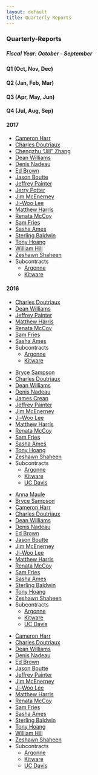 ```yaml
---
layout: default
title: Quarterly Reports
---
```


<h3>Quarterly-Reports</h3>
<h5>Fiscal Year: October - September</h5>

<div class="row">
    <div class="col-xs-6 col-sm-3">
        <h4>Q1 (Oct, Nov, Dec)</h4>
    </div>    
        <div class="col-xs-6 col-sm-3">
        <h4>Q2 (Jan, Feb, Mar) </h4>
    </div> 
        <div class="col-xs-6 col-sm-3">
        <h4>Q3 (Apr, May, Jun)</h4>
    </div> 
        <div class="col-xs-6 col-sm-3">
        <h4>Q4 (Jul, Aug, Sep)</h4>
    </div> 
</div>

<div id="year"><h4>2017</h4></div>
<div class="row">
    <div class="col-xs-6 col-sm-3">
        <ul>
            <li><a href='media/Quarterly-Reports/Y16Q4/Cameron%20Harr.pdf'>Cameron Harr</a></li>
            <li><a href='media/Quarterly-Reports/Y16Q4/Charles%20Doutriaux.pdf'>Charles Doutriaux</a></li>
            <li><a href='media/Quarterly-Reports/Y16Q4/Jill%20Zhang.pdf'>Chengzhu “Jill” Zhang</a></li>
            <li><a href='media/Quarterly-Reports/Y16Q4/Dean%20Williams.pdf'>Dean Williams</a></li>
            <li><a href='media/Quarterly-Reports/Y16Q4/Denis%20Nadeau.pdf'>Denis Nadeau</a></li>
            <li><a href='media/Quarterly-Reports/Y16Q4/Ed%20Brown.pdf'>Ed Brown</a></li>
            <li><a href='media/Quarterly-Reports/Y16Q4/Jason%20Boutte.pdf'>Jason Boutte</a></li>
            <li><a href='media/Quarterly-Reports/Y16Q4/Jeffrey%20Painter.pdf'>Jeffrey Painter</a></li>
            <li><a href='media/Quarterly-Reports/Y16Q4/Jerry%Potter.pdf'>Jerry Potter</a></li>
            <li><a href='media/Quarterly-Reports/Y16Q4/Jim%20McEnerney.pdf'>Jim McEnerney</a></li>
            <li><a href='media/Quarterly-Reports/Y16Q4/Ji-Woo%20Lee.pdf'>Ji-Woo Lee</a></li>
            <li><a href='media/Quarterly-Reports/Y16Q4/Matthew%20Harris.pdf'>Matthew Harris</a></li>
            <li><a href='media/Quarterly-Reports/Y16Q4/Renata%20McCoy.pdf'>Renata McCoy</a></li>
            <li><a href='media/Quarterly-Reports/Y16Q4/Samuel%20Fries.pdf'>Sam Fries</a></li>
            <li><a href='media/Quarterly-Reports/Y16Q4/Sasha%20Ames.pdf'>Sasha Ames</a></li>
            <li><a href='media/Quarterly-Reports/Y16Q4/Sterling%20Baldwin.pdf'>Sterling Baldwin</a></li>
            <li><a href='media/Quarterly-Reports/Y16Q4/Tony%20Hoang.pdf'>Tony Hoang</a></li>
            <li><a href='media/Quarterly-Reports/Y16Q4/William%20Hill.pdf'>William Hill</a></li>
            <li><a href='media/Quarterly-Reports/Y16Q4/Zeshawn%20Shaheen.pdf'>Zeshawn Shaheen</a></li>
            <li>Subcontracts
                <ul>
                    <li><a href='media/Quarterly-Reports/Y16Q4/Argonne.pdf'>Argonne</a></li>
                    <li><a href='media/Quarterly-Reports/Y16Q4/Kitware.pdf'>Kitware</a></li>
                </ul>
            </li>
        </ul>
    </div>
</div>
   
<div id="year"><h4>2016</h4></div>
<div class="row">
    <div class="col-xs-6 col-sm-3">
        <ul>
            <li><a href='media/Quarterly-Reports/Y15Q4/Charles%20Doutriaux.pdf'>Charles Doutriaux</a></li>
            <li><a href='media/Quarterly-Reports/Y15Q4/Dean%20Williams.pdf'>Dean Williams</a></li>
            <li><a href='media/Quarterly-Reports/Y15Q4/Jeffrey%20Painter.pdf'>Jeffrey Painter</a></li>
            <li><a href='media/Quarterly-Reports/Y15Q4/Matthew%20Harris.pdf'>Matthew Harris</a></li>
            <li><a href='media/Quarterly-Reports/Y15Q4/Renata%20McCoy.pdf'>Renata McCoy</a></li>
            <li><a href='media/Quarterly-Reports/Y15Q4/Sam%20Fries.pdf'>Sam Fries</a></li>
            <li><a href='media/Quarterly-Reports/Y15Q4/Sasha%20Ames.pdf'>Sasha Ames</a></li>
            <li>Subcontracts
                <ul>
                    <li><a href='media/Quarterly-Reports/Y15Q4/Argonne.pdf'>Argonne</a></li>
                    <li><a href='media/Quarterly-Reports/Y15Q4/Kitware.pdf'>Kitware</a></li>
                </ul>
            </li>
        </ul>
    </div>
    <div class="col-xs-6 col-sm-3">
        <ul>
            <li><a href='media/Quarterly-Reports/Y16Q1/Bryce%20Sampson.pdf'>Bryce Sampson</a></li>
            <li><a href='media/Quarterly-Reports/Y16Q1/Charles%20Doutriaux.pdf'>Charles Doutriaux</a></li>
            <li><a href='media/Quarterly-Reports/Y16Q1/Dean%20Williams.pdf'>Dean Williams</a></li>
            <li><a href='media/Quarterly-Reports/Y16Q1/Denis%20Nadeau.pdf'>Denis Nadeau</a></li>
            <li><a href='media/Quarterly-Reports/Y16Q1/James%20Crean.pdf'>James Crean</a></li>
            <li><a href='media/Quarterly-Reports/Y16Q1/Jeffrey%20Painter.pdf'>Jeffrey Painter</a></li>
            <li><a href='media/Quarterly-Reports/Y16Q1/Jim%20McEnerney.pdf'>Jim McEnerney</a></li>
            <li><a href='media/Quarterly-Reports/Y16Q1/Jiwoo%20Lee.pdf'>Ji-Woo Lee</a></li>
            <li><a href='media/Quarterly-Reports/Y16Q1/Matthew%20Harris.pdf'>Matthew Harris</a></li>
            <li><a href='media/Quarterly-Reports/Y16Q1/Renata%20McCoy.pdf'>Renata McCoy</a></li>
            <li><a href='media/Quarterly-Reports/Y16Q1/Sam%20Fries.pdf'>Sam Fries</a></li>
            <li><a href='media/Quarterly-Reports/Y16Q1/Sasha%20Ames.pdf'>Sasha Ames</a></li>
            <li><a href='media/Quarterly-Reports/Y16Q1/Tony%20Hoang.pdf'>Tony Hoang</a></li>
            <li><a href='media/Quarterly-Reports/Y16Q1/Zeshawn%20Shaheen.pdf'>Zeshawn Shaheen</a></li>
            <li>Subcontracts
                <ul>
                    <li><a href='media/Quarterly-Reports/Y16Q1/Argonne.pdf'>Argonne</a></li>
                    <li><a href='media/Quarterly-Reports/Y16Q1/Kitware.pdf'>Kitware</a></li>
                    <li><a href='media/Quarterly-Reports/Y16Q1/UC%20Davis.pdf'>UC Davis</a></li>
                </ul>
            </li>
        </ul>
    </div>
    <div class="col-xs-6 col-sm-3">
        <ul>
            <li><a href='media/Quarterly-Reports/Y16Q2/Anna%20Maule.pdf'>Anna Maule</a></li>
            <li><a href='media/Quarterly-Reports/Y16Q2/Bryce%20Sampson.pdf'>Bryce Sampson</a></li>
            <li><a href='media/Quarterly-Reports/Y16Q2/Cameron%20Harr.pdf'>Cameron Harr</a></li>
            <li><a href='media/Quarterly-Reports/Y16Q2/Charles%20Doutriaux.pdf'>Charles Doutriaux</a></li>
            <li><a href='media/Quarterly-Reports/Y16Q2/Dean%20Williams.pdf'>Dean Williams</a></li>
            <li><a href='media/Quarterly-Reports/Y16Q2/Denis%20Nadeau.pdf'>Denis Nadeau</a></li>
            <li><a href='media/Quarterly-Reports/Y16Q2/Ed%20Brown.pdf'>Ed Brown</a></li>
            <li><a href='media/Quarterly-Reports/Y16Q2/Jason%20Boutte.pdf'>Jason Boutte</a></li>
            <li><a href='media/Quarterly-Reports/Y16Q2/Jim%20McEnerney.pdf'>Jim McEnerney</a></li>
            <li><a href='media/Quarterly-Reports/Y16Q2/Jiwoo%20Lee.pdf'>Ji-Woo Lee</a></li>
            <li><a href='media/Quarterly-Reports/Y16Q2/Matthew%20Harris.pdf'>Matthew Harris</a></li>
            <li><a href='media/Quarterly-Reports/Y16Q2/Renata%20McCoy.pdf'>Renata McCoy</a></li>
            <li><a href='media/Quarterly-Reports/Y16Q2/Sam%20Fries.pdf'>Sam Fries</a></li>
            <li><a href='media/Quarterly-Reports/Y16Q2/Sasha%20Ames.pdf'>Sasha Ames</a></li>
            <li><a href='media/Quarterly-Reports/Y16Q2/Sterling%20Baldwin.pdf'>Sterling Baldwin</a></li>
            <li><a href='media/Quarterly-Reports/Y16Q2/Tony%20Hoang.pdf'>Tony Hoang</a></li>
            <li><a href='media/Quarterly-Reports/Y16Q2/Zeshawn%20Shaheen.pdf'>Zeshawn Shaheen</a></li>
            <li>Subcontracts
                <ul>
                    <li><a href='media/Quarterly-Reports/Y16Q2/Argonne.pdf'>Argonne</a></li>
                    <li><a href='media/Quarterly-Reports/Y16Q2/Kitware.pdf'>Kitware</a></li>
                    <li><a href='media/Quarterly-Reports/Y16Q2/UC%20Davis.pdf'>UC Davis</a></li>
                </ul>
            </li>
        </ul>
    </div>
    <div class="col-xs-6 col-sm-3">
        <ul>
            <li><a href='media/Quarterly-Reports/Y16Q3/Cameron%20Har.pdf'>Cameron Harr</a></li>
            <li><a href='media/Quarterly-Reports/Y16Q3/Charles%20Doutriaux.pdf'>Charles Doutriaux</a></li>
            <li><a href='media/Quarterly-Reports/Y16Q3/Dean%20Williams.pdf'>Dean Williams</a></li>
            <li><a href='media/Quarterly-Reports/Y16Q3/Denis%20Nadeau.pdf'>Denis Nadeau</a></li>
            <li><a href='media/Quarterly-Reports/Y16Q3/Ed%20Brown.pdf'>Ed Brown</a></li>
            <li><a href='media/Quarterly-Reports/Y16Q3/Jason%20Boutte.pdf'>Jason Boutte</a></li>
            <li><a href='media/Quarterly-Reports/Y16Q3/Jeffrey%20Painter.pdf'>Jeffrey Painter</a></li>
            <li><a href='media/Quarterly-Reports/Y16Q3/Jim%20McEnerney.pdf'>Jim McEnerney</a></li>
            <li><a href='media/Quarterly-Reports/Y16Q3/Ji-Woo%20Lee.pdf'>Ji-Woo Lee</a></li>
            <li><a href='media/Quarterly-Reports/Y16Q3/Matthew%20Harris.pdf'>Matthew Harris</a></li>
            <li><a href='media/Quarterly-Reports/Y16Q3/Renata%20McCoy.pdf'>Renata McCoy</a></li>
            <li><a href='media/Quarterly-Reports/Y16Q3/Samuel%20Fries.pdf'>Sam Fries</a></li>
            <li><a href='media/Quarterly-Reports/Y16Q3/Sasha%20Ames.pdf'>Sasha Ames</a></li>
            <li><a href='media/Quarterly-Reports/Y16Q3/Sterling%20Baldwin.pdf'>Sterling Baldwin</a></li>
            <li><a href='media/Quarterly-Reports/Y16Q3/Tony%20Hoang.pdf'>Tony Hoang</a></li>
            <li><a href='media/Quarterly-Reports/Y16Q3/William%20Hill.pdf'>William Hill</a></li>
            <li><a href='media/Quarterly-Reports/Y16Q3/Zeshawn%20Shaheen.pdf'>Zeshawn Shaheen</a></li>
            <li>Subcontracts
                <ul>
                    <li><a href='media/Quarterly-Reports/Y16Q3/Argonne.pdf'>Argonne</a></li>
                    <li><a href='media/Quarterly-Reports/Y16Q3/Kitware.pdf'>Kitware</a></li>
                    <li><a href='media/Quarterly-Reports/Y16Q3/UC%20Davis.pdf'>UC Davis</a></li>
                </ul>
            </li>
        </ul>
    </div>
</div>
